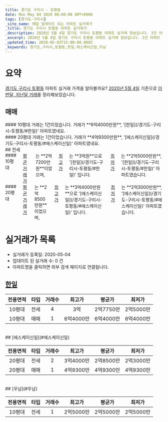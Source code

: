```yaml
---
title: 경기도 구리시 - 토평동
date: Mon May 04 2020 00:00:00 GMT+0900
tags: [경기도-구리시]
_site_name: 매일 업데이트 되는 아파트 실거래가
_title: 경기도 구리시 토평동 아파트 실거래가
_description: 2020년 5월 4일 경기도 구리시 토평동 아파트 실거래 정보입니다. 3건 아파트 정보가 있습니다.
_excerpt: 2020년 5월 4일 경기도 구리시 토평동 아파트 실거래 정보입니다. 3건 아파트 정보가 있습니다.
_updated_time: 2020-05-03T15:00:00.000Z
_keywords: 경기도,구리시,토평동,한일,에스케이신일,우남
---
```





# 요약
<ins>경기도 구리시 토평동</ins> 아파트 실거래 가격을 알아볼까요? <ins>2020년 5월 4일</ins> 기준으로 <ins>이번달, 지난달 거래</ins>를 정리해보았습니다.

## 매매
<div class="container">
<div class="six columns" markdown="1">
#### 10평대
거래는 1건이었습니다. 거래가 **6억4000만원**, '[한일](/경기도-구리시-토평동/#한일)' 아파트였네요.
</div>
<div class="six columns" markdown="1">
#### 20평대
거래는 1건이었습니다. 거래가 **4억9300만원**, '[에스케이신일](/경기도-구리시-토평동/#에스케이신일)' 아파트였네요.
</div>
</div>
## 전세
<div class="container">
<div class="six columns" markdown="1">
#### 10평대
<ins>평균 거래가</ins>는 **2억7200만원**이었으며, <ins>최고가</ins>는 **3억원**으로 '[한일](/경기도-구리시-토평동/#한일)' 입니다. <ins>최저가</ins>는 **2억5000만원**, '[한일](/경기도-구리시-토평동/#한일)' 아파트였습니다.
</div>
<div class="six columns" markdown="1">
#### 20평대
<ins>평균 거래가</ins>는 **2억8500만원**이었으며, <ins>최고가</ins>는 **3억4000만원**으로 '[에스케이신일](/경기도-구리시-토평동/#에스케이신일)' 입니다. <ins>최저가</ins>는 **2억3000만원**, '[에스케이신일](/경기도-구리시-토평동/#에스케이신일)' 아파트였습니다.
</div>
</div>



# 실거래가 목록
- 실거래가 등록일: 2020-05-04
- 업데이트 된 실거래 수: 0 건
- 아파트명을 클릭하면 외부 검색 페이지로 연결됩니다.

## [한일](#한일)

|전용면적|타입|거래수|최고가|평균가|최저가|
|:---:|:---:|:---:|:---:|:---:|:---:|
|10평대|<span class="deal-type-2">전세</span>|4|3억|2억7750만|2억5000만|
|10평대|<span class="deal-type-1">매매</span>|1|6억4000만|6억4000만|6억4000만|

<br/>
## [에스케이신일](#에스케이신일)

|전용면적|타입|거래수|최고가|평균가|최저가|
|:---:|:---:|:---:|:---:|:---:|:---:|
|20평대|<span class="deal-type-2">전세</span>|2|3억4000만|2억8500만|2억3000만|
|20평대|<span class="deal-type-1">매매</span>|1|4억9300만|4억9300만|4억9300만|

<br/>
## [우남](#우남)

|전용면적|타입|거래수|최고가|평균가|최저가|
|:---:|:---:|:---:|:---:|:---:|:---:|
|10평대|<span class="deal-type-2">전세</span>|1|2억5000만|2억5000만|2억5000만|

<br/>



